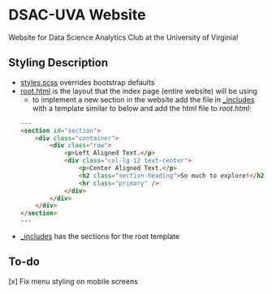 # DSAC-UVA Website

Website for Data Science Analytics Club at the University of Virginia!

## Styling Description

-   [styles.scss](_sass/styles.scss) overrides bootstrap defaults
-   [root.html](_layouts/root.html) is the layout that the index page (entire website) will be using
    -   to implement a new section in the website add the file in [_includes](_includes) with a template similar to below and add the html file to *root.html*:
    ```html
    --- 
    <section id="section">
        <div class="container">
            <div class="row">
                <p>Left Aligned Text.</p>
                <div class="col-lg-12 text-center">
                    <p>Center Aligned Text.</p>
                    <h2 class="section-heading">So much to explore!</h2>
                    <hr class="primary" />
                </div>
            </div>
        </div>
    </section>
    ---
    ```
-   [\_includes](_includes) has the sections for the root template

## To-do

[x] Fix menu styling on mobile screens
